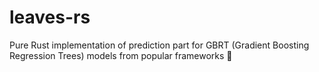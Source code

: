 # leaves-rs
Pure Rust implementation of prediction part for GBRT (Gradient Boosting Regression Trees) models from popular frameworks 🚀
